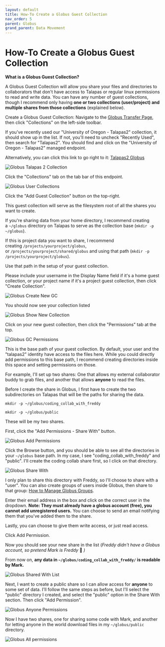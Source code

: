 ```yaml
---
layout: default
title: How-To Create a Globus Guest Collection
nav_order: 5
parent: Globus
grand_parent: Data Movement
---
```


# How-To Create a Globus Guest Collection

**What is a Globus Guest Collection?**

A Globus Guest Collection will allow you share your files and directories to collaborators that don't have access to Talapas or regular linux permissions to read and write data. You can have any number of guest collections, though I recommend only having **one or two collections (user/project) and multiple shares from those collections** (explained below).

Create a Globus Guest Collection:
Navigate to the [Globus Transfer Page](https://app.globus.org/file-manager), then click "Collections" on the left-side toolbar.

If you've recently used our "University of Oregon - Talapas2" collection, it should show up in the list. If not, you'll need to uncheck "Recently Used", then search for "Talapas2". You should find and click on the "University of Oregon - Talapas2" managed endpoint.

Alternatively, you can click this link to go right to it: [Talapas2 Globus](https://app.globus.org/file-manager/collections/1b22bc07-95c5-47eb-8e62-97da36c46296/overview)

![Globus Talapas 2 Collection](../../../../assets/images/globus_t2_collection.png)

Click the "Collections" tab on the tab bar of this endpoint.

![Globus User Collections](globus_t2_user_collections.png)

Click the "Add Guest Collection" button on the top-right.

This guest collection will serve as the filesystem root of all the shares you want to create.

If you're sharing data from your home directory, I recommend creating a `~/globus` directory on Talapas to serve as the collection base (`mkdir -p ~/globus`).

If this is project data you want to share, I recommend creating `/projects/yourproject/globus`, or `/projects/yourproject/shared/globus` and using that path (`mkdir -p /projects/yourproject/globus`).

Use that path in the setup of your guest collection.

Please include your username in the Display Name field if it's a home guest collection, or your project name if it's a project guest collection, then click "Create Collection".

![Globus Create New GC](../../../../assets/images/globus_create_new_gc.png)

You should now see your collection listed

![Globus Show New Collection](../../../../assets/images/globus_show_new_gc.png)

Click on your new guest collection, then click the "Permissions" tab at the top.

![Globus GC Permissions](../../../../assets/images/globus_gc_permissions.png)

This is the base path of your guest collection. By default, your user and the "talapas2" identity have access to the files here. While you could directly add permissions to this base path, I recommend creating directories inside this space and setting permissions on those.

For example, I'll set up two shares: One that allows my external collaborator buddy to grab files, and another that allows **anyone** to read the files.

Before I create the share in Globus, I first have to create the two subdirectories on Talapas that will be the paths for sharing the data.

`mkdir -p ~/globus/coding_collab_with_freddy`

`mkdir -p ~/globus/public`

These will be my two shares.

First, click the "Add Permissions - Share With" button.

![Globus Add Permissions](../../../../assets/images/globus_add_permissions.png)

Click the Browse button, and you should be able to see all the directories in your `~/globus` base path. In my case, I see "coding_collab_with_freddy" and "public". I'll create the coding collab share first, so I click on that directory.

![Globus Share With](../../../../assets/images/globus_share_with.png)

I only plan to share this directory with Freddy, so I'll choose to share with a "user". You can also create groups of users inside Globus, then share to that group: [How to Manage Globus Groups](https://docs.globus.org/guides/tutorials/manage-identities/manage-groups/).

Enter their email address in the box and click on the correct user in the dropdown. **Note: They must already have a globus account (free), you cannot add unregistered users.** You can choose to send an email notifying them that you've added them to the share.

Lastly, you can choose to give them write access, or just read access.

Click Add Permission.

Now you should see your new share in the list (_Freddy didn't have a Globus account, so pretend Mark is Freddy_ 🙂 _)_

From now on, **any data in `~/globus/coding_collab_with_freddy/` is readable by Mark.**

![Globus Shared With List](../../../../assets/images/globus_shared_with_list.png)

Next, I want to create a public share so I can allow access for **anyone** to some set of data. I'll follow the same steps as before, but I'll select the "public" directory I created, and select the "public" option in the Share With section. Then click "Add Permission".

![Globus Anyone Permissions](../../../../assets/images/globus_anyone_permissions.png)

Now I have two shares, one for sharing some code with Mark, and another for letting anyone in the world download files in my `~/globus/public` directory.

![Globus All permissions](../../../../assets/images/globus_all_permissions.png)
